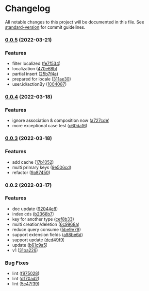 # Changelog

All notable changes to this project will be documented in this file. See [standard-version](https://github.com/conventional-changelog/standard-version) for commit guidelines.

### [0.0.5](https://github.com/Soontao/cds-change-log/compare/v0.0.4...v0.0.5) (2022-03-21)


### Features

* filter localized ([fe7f534](https://github.com/Soontao/cds-change-log/commit/fe7f534b0b4298c0256c5995626c897f5f2d8ce0))
* localization ([470e68b](https://github.com/Soontao/cds-change-log/commit/470e68bff2cdc8ec78911b9cdc9ebe396b7b888b))
* partial insert ([25b7f4a](https://github.com/Soontao/cds-change-log/commit/25b7f4a53688acd44413c83d0597136428551470))
* prepared for locale ([311ae30](https://github.com/Soontao/cds-change-log/commit/311ae30bcca5077d193092e98b9a1246e4947e0d))
* user.id/actionBy ([1004087](https://github.com/Soontao/cds-change-log/commit/10040875ed23168bf78074b1fe09a18fe03af236))

### [0.0.4](https://github.com/Soontao/cds-change-log/compare/v0.0.3...v0.0.4) (2022-03-18)


### Features

* ignore association & composition now ([a727cde](https://github.com/Soontao/cds-change-log/commit/a727cdef0b604f39f8f605ae15762d5ab103e81d))
* more exceptional case test ([c60daf6](https://github.com/Soontao/cds-change-log/commit/c60daf644ec780c2ef78c2390038305821fe7af8))

### [0.0.3](https://github.com/Soontao/cds-change-log/compare/v0.0.2...v0.0.3) (2022-03-18)


### Features

* add cache ([17b1052](https://github.com/Soontao/cds-change-log/commit/17b10525aebf26fc3b9f389f9c27aedc2a81f358))
* multi primary keys ([9e506cd](https://github.com/Soontao/cds-change-log/commit/9e506cd946343c5eb263018a5d1835567a5b4bc2))
* refactor ([9a87450](https://github.com/Soontao/cds-change-log/commit/9a8745044a6f898fa8cbe8673386f4b28e2ce963))

### 0.0.2 (2022-03-17)


### Features

* doc update ([92044e8](https://github.com/Soontao/cds-change-log/commit/92044e81e0883cb6d8bc693ad2227429bff6a64a))
* index cds ([b2368b7](https://github.com/Soontao/cds-change-log/commit/b2368b74a9da8dbff716b1a18639b6a4ac28f60f))
* key for another type ([cef8b33](https://github.com/Soontao/cds-change-log/commit/cef8b332f969252990c871b66cc138b332190254))
* multi creation/deletion ([6c9968a](https://github.com/Soontao/cds-change-log/commit/6c9968ab1ce9fd80e987338a914855ce77f8f258))
* reduce query consume ([5be9e79](https://github.com/Soontao/cds-change-log/commit/5be9e793aa1b132964a11fc5ba5f71ac02eaf61f))
* support extension fields ([a98be6d](https://github.com/Soontao/cds-change-log/commit/a98be6d5a460e20ca522c5a0628e71afc222d6a3))
* support update ([ded49f9](https://github.com/Soontao/cds-change-log/commit/ded49f963d722a9e2b5a9b42346cb411d0ca4673))
* update ([b61c9a5](https://github.com/Soontao/cds-change-log/commit/b61c9a583fce4f7490b02c6b32856a169efeb3f4))
* v1 ([31ba226](https://github.com/Soontao/cds-change-log/commit/31ba226febdb3fe0cd1867e56f425ccdb7f81c5c))


### Bug Fixes

* lint ([f975028](https://github.com/Soontao/cds-change-log/commit/f975028d92cd07a98b003aaf70fa5da8538b2118))
* lint ([d170ad2](https://github.com/Soontao/cds-change-log/commit/d170ad22c295c4e7bc7d2f99227c25320b1d37e9))
* lint ([5c47f39](https://github.com/Soontao/cds-change-log/commit/5c47f391e82caabaa5b6129025bdf5847d2e1fe7))
